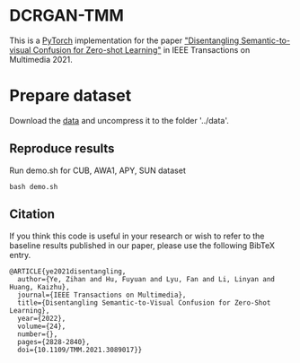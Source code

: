 # DCRGAN-TMM

This is a [PyTorch](https://pytorch.org/) implementation for the paper ["Disentangling Semantic-to-visual Confusion for Zero-shot Learning"](https://arxiv.org/abs/2106.08605) in IEEE Transactions on Multimedia 2021.

# Prepare dataset
Download the [data](https://www.mpi-inf.mpg.de/departments/computer-vision-and-multimodal-computing/research/zero-shot-learning/zero-shot-learning-the-good-the-bad-and-the-ugly/) and uncompress it to the folder '../data'.

## Reproduce results
Run demo.sh for CUB, AWA1, APY, SUN dataset
```shell
bash demo.sh
```

## Citation

If you think this code is useful in your research or wish to refer to the baseline results published in our paper, please use the following BibTeX entry.

```
@ARTICLE{ye2021disentangling,
  author={Ye, Zihan and Hu, Fuyuan and Lyu, Fan and Li, Linyan and Huang, Kaizhu},
  journal={IEEE Transactions on Multimedia}, 
  title={Disentangling Semantic-to-Visual Confusion for Zero-Shot Learning}, 
  year={2022},
  volume={24},
  number={},
  pages={2828-2840},
  doi={10.1109/TMM.2021.3089017}}
```
